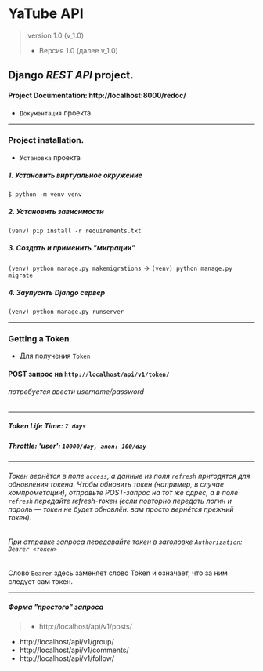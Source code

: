 # **YaTube API**
> version 1.0 (v_1.0)
> * Версия 1.0 (далее v_1.0)


## Django _REST API_ project.
#### Project **Documentation**: http://localhost:8000/redoc/
* `Документация` проекта
_______
### Project installation.
* `Установка` проекта

##### 1. Установить виртуальное окружение 
`$ python -m venv venv`
##### 2. Установить зависимости 
`(venv) pip install -r requirements.txt`
##### 3. Создать и применить "миграции" 
`(venv) python manage.py makemigrations` -> `(venv) python manage.py migrate`
##### 4. Заупусить Django сервер 
`(venv) python manage.py runserver`
______

### Getting a Token
* Для получения `Token`
#### POST запрос на `http://localhost/api/v1/token/`
###### потребуется ввести username/password
______


##### Token Life Time: `7 days`
##### Throttle: 'user': `10000/day, anon: 100/day`
______
###### Токен вернётся в поле `access`, а данные из поля `refresh` пригодятся для обновления токена. Чтобы обновить токен (например, в случае компрометации), отправьте POST-запрос на тот же адрес, а в поле `refresh` передайте refresh-токен (если повторно передать логин и пароль — токен не будет обновлён: вам просто вернётся прежний токен).
###### При отправке запроса передавайте токен в заголовке `Authorization`:` Bearer <токен>`
Слово `Bearer` здесь заменяет слово Token и означает, что за ним следует сам токен.
______

##### Форма "простого" запроса
> * http://localhost/api/v1/posts/
* http://localhost/api/v1/group/
* http://localhost/api/v1/comments/
* http://localhost/api/v1/follow/
